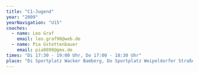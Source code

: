 ```yaml
---
title: "C1-Jugend"
year: "2009"
yearNavigation: "U15"
coaches:
  - name: Leo Graf
    email: leo.graf96@web.de
  - name: Pia Gstettenbauer
    email: pia0898@gmx.de
times: "Di 17:30 - 19:00 Uhr, Do 17:00 - 18:30 Uhr"
place: "Di Sportplatz Wacker Bamberg, Do Sportplatz Weipeldorfer Straße"
---
```


